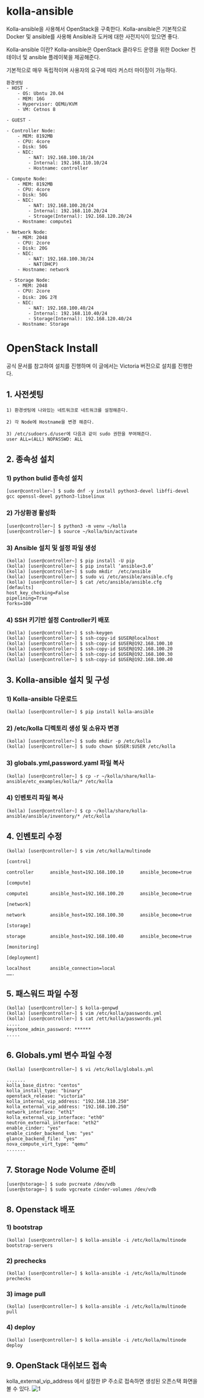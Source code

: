# kolla-ansible
Kolla-ansible을 사용해서 OpenStack을 구축한다. Kolla-ansible은 기본적으로 Docker 및 ansible를 사용해 Ansible과 도커에 대한 사전지식이 있으면 좋다.

 

Kolla-ansible 이란?
Kolla-ansible은 OpenStack 클라우드 운영을 위한 Docker 컨테이너 및 ansible 플레이북을 제공해준다.

기본적으로 매우 독립적이며 사용자의 요구에 따라 커스터 마이징이 가능하다.
```
환경셋팅
- HOST -
	- OS: Ubntu 20.04
	- MEM: 16G
	- Hypervisor: QEMU/KVM
	- VM: Cetnos 8

- GUEST -

- Controller Node: 
    - MEM: 8192MB
    - CPU: 4core
    - Disk: 50G
    - NIC: 
    	- NAT: 192.168.100.10/24
        - Internal: 192.168.110.10/24
    	- Hostname: controller

- Compute Node: 
	- MEM: 8192MB
    - CPU: 4core
    - Disk: 50G
    - NIC:
    	- NAT: 192.168.100.20/24
        - Internal: 192.168.110.20/24
        - Stroage(Internal): 192.168.120.20/24
    - Hostname: compute1

- Network Node:
	- MEM: 2048
    - CPU: 2core
    - Disk: 20G
    - NIC:
    	- NAT: 192.168.100.30/24
        - NAT(DHCP)
    - Hostname: network
  
 - Storage Node:
 	- MEM: 2048
    - CPU: 2core
    - Disk: 20G 2개
    - NIC:
    	- NAT: 192.168.100.40/24
        - Internal: 192.168.110.40/24
        - Storage(Internal): 192.168.120.40/24
    - Hostname: Storage
```
# OpenStack Install
공식 문서를 참고하여 설치를 진행하며 이 글에서는 Victoria 버전으로 설치를 진행한다.

 

## 1. 사전셋팅
```
1) 환경셋팅에 나와있는 네트워크로 네트워크를 설정해준다.

2) 각 Node에 Hostname을 변경 해준다.

3) /etc/sudoers.d/user에 다음과 같이 sudo 권한을 부여해준다.
user ALL=(ALL) NOPASSWD: ALL
```
## 2. 종속성 설치
### 1) python bulid 종속성 설치
```
[user@controller~] $ sudo dnf -y install python3-devel libffi-devel gcc openssl-devel python3-libselinux
```
### 2) 가상환경 활성화
```
[user@controller~] $ python3 -m venv ~/kolla
[user@controller~] $ source ~/kolla/bin/activate
```
### 3) Ansible 설치 및 설정 파일 생성
```
(kolla) [user@controller~] $ pip install -U pip
(kolla) [user@controller~] $ pip install ‘ansible<3.0’
(kolla) [user@controller~] $ sudo mkdir  /etc/ansible
(kolla) [user@controller~] $ sudo vi /etc/ansible/ansible.cfg
(kolla) [user@controller~] $ cat /etc/ansible/ansible.cfg
[defaults] 
host_key_checking=False 
pipelining=True 
forks=100
```
### 4) SSH 키기반 설정 Controller키 배포
```
(kolla) [user@controller~] $ ssh-keygen 
(kolla) [user@controller~] $ ssh-copy-id $USER@localhost
(kolla) [user@controller~] $ ssh-copy-id $USER@192.168.100.10 
(kolla) [user@controller~] $ ssh-copy-id $USER@192.168.100.20
(kolla) [user@controller~] $ ssh-copy-id $USER@192.168.100.30
(kolla) [user@controller~] $ ssh-copy-id $USER@192.168.100.40
```
## 3. Kolla-ansible 설치 및 구성
### 1) Kolla-ansible 다운로드
```
(kolla) [user@controller~] $ pip install kolla-ansible
```
### 2) /etc/kolla 디렉토리 생성 및 소유자 변경
```
(kolla) [user@controller~] $ sudo mkdir -p /etc/kolla 
(kolla) [user@controller~] $ sudo chown $USER:$USER /etc/kolla
```
### 3) globals.yml,password.yaml 파일 복사
```
(kolla) [user@controller~] $ cp -r ~/kolla/share/kolla-ansible/etc_examples/kolla/* /etc/kolla
```
### 4) 인벤토리 파일 복사
```
(kolla) [user@controller~] $ cp ~/kolla/share/kolla-ansible/ansible/inventory/* /etc/kolla
```
## 4. 인벤토리 수정
```
(kolla) [user@controller~] $ vim /etc/kolla/multinode

[control]

controller		ansible_host=192.168.100.10      ansible_become=true

[compute]

compute1		ansible_host=192.168.100.20      ansible_become=true

[network]

network			ansible_host=192.168.100.30      ansible_become=true

[storage]

storage			ansible_host=192.168.100.40      ansible_become=true

[monitoring]

[deployment]

localhost       ansible_connection=local
…….
```
## 5. 패스워드 파일 수정
```
(kolla) [user@controller~] $ kolla-genpwd
(kolla) [user@controller~] $ vim /etc/kolla/passwords.yml
(kolla) [user@controller~] $ cat /ett/kolla/passwords.yml
.....
keystone_admin_password: ******
.....
```


## 6. Globals.yml 변수 파일 수정
```
(kolla) [user@controller~] $ vi /etc/kolla/globals.yml

.......
kolla_base_distro: "centos" 
kolla_install_type: "binary" 
openstack_release: "victoria" 
kolla_internal_vip_address: "192.168.110.250" 
kolla_external_vip_address: "192.168.100.250" 
network_interface: "eth1" 
kolla_external_vip_interface: "eth0" 
neutron_external_interface: "eth2" 
enable_cinder: "yes" 
enable_cinder_backend_lvm: "yes" 
glance_backend_file: "yes"
nova_compute_virt_type: "qemu"
.......
```
## 7. Storage Node  Volume 준비
```
[user@storage~] $ sudo pvcreate /dev/vdb 
[user@storage~] $ sudo vgcreate cinder-volumes /dev/vdb
```
## 8. Openstack 배포
### 1) bootstrap
```
(kolla) [user@controller~] $ kolla-ansible -i /etc/kolla/multinode bootstrap-servers
```
### 2) prechecks
```
(kolla) [user@controller~] $ kolla-ansible -i /etc/kolla/multinode prechecks
```
### 3) image pull
```
(kolla) [user@controller~] $ kolla-ansible -i /etc/kolla/multinode pull
```
### 4)  deploy
```
(kolla) [user@controller~] $ kolla-ansible -i /etc/kolla/multinode deploy
```
## 9. OpenStack 대쉬보드 접속
kolla_external_vip_address 에서 설정한 IP 주소로 접속하면 생성된 오픈스택 화면을 볼 수 있다.
![1](https://user-images.githubusercontent.com/73158866/150298449-3d80e07a-bc1a-48c2-a65c-1e22cd9ebed8.png)


